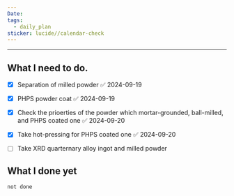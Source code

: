 ```yaml
---
Date: 
tags:
  - daily_plan
sticker: lucide//calendar-check
---
```

---
## What I need to do.

- [x] Separation of milled powder ✅ 2024-09-19
- [x] PHPS powder coat ✅ 2024-09-19
- [x] Check the prioerties of the powder which mortar-grounded, ball-milled, and PHPS coated one ✅ 2024-09-20
- [x] Take hot-pressing for PHPS coated one ✅ 2024-09-20
- [ ] Take XRD quarternary alloy ingot and milled powder



## What I done yet
```tasks
not done
```
